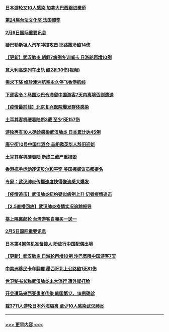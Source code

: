 #### [日本游轮又10人感染 加拿大巴西跟进撤侨](../pages/prog202/a102771084.md?t=02070544) 
#### [第24届台法文化奖 法国颁奖](../pages/prog202/a102771032.md?t=02070544) 
#### [2月6日国际重要讯息](../pages/prog202/a102770794.md?t=02070544) 
#### [疑巴勒斯坦人汽车冲撞攻击 耶路撒冷酿14伤](../pages/prog202/a102770586.md?t=02070544) 
#### [【更新】武汉肺炎 朝鲜7病例冬训喊卡 日游轮再增10例](../pages/prog202/a102770740.md?t=02070544) 
#### [意大利高速列车出轨 酿2死30伤(视频)](../pages/prog202/a102770762.md?t=02070544) 
#### [需求下降 维珍澳洲航空永久停飞香港航线](../pages/prog202/a102770751.md?t=02070544) 
#### [下逐客令？马国沙巴令滞留中国游客7天内离境否则遣送](../pages/prog202/a102770640.md?t=02070544) 
#### [【疫情最前线】北京复兴医院爆发群体感染](../pages/prog202/a102770602.md?t=02070544) 
#### [土耳其客机硬着陆断3截 至少1死157伤](../pages/prog202/a102770508.md?t=02070544) 
#### [游轮再有10人确诊感染武汉肺炎 日本累计达45例](../pages/prog202/a102770476.md?t=02070544) 
#### [唐宁街10号中国年酒会 首相邀英华人辞旧迎新](../pages/prog202/a102770458.md?t=02070544) 
#### [土耳其客机硬着陆 断成三截严重损毁](../pages/prog202/a102770239.md?t=02070544) 
#### [香港抗争运动逐诺贝尔和平奖 美国挪威议员都提名](../pages/prog202/a102770390.md?t=02070544) 
#### [专家：武汉肺炎传播速度快得像流感大爆发](../pages/prog202/a102770132.md?t=02070544) 
#### [【疫情追击】武汉肺炎纽约疑似病例上升 记者疫情追击](../pages/prog202/a102770000.md?t=02070544) 
#### [【2.5直播回放】武汉肺炎疫情实况追踪报导](../pages/prog202/a102769913.md?t=02070544) 
#### [搭上隔离邮轮 台湾游客自嘲买一送一](../pages/prog202/a102769845.md?t=02070544) 
#### [2月5日国际重要讯息](../pages/prog202/a102769821.md?t=02070544) 
#### [日本第4架包机准备接人 盼放行中国配偶出境](../pages/prog202/a102769765.md?t=02070544) 
#### [【更新】武汉肺炎 日游轮再增10例 沙巴宽限中国游客7天](../pages/prog202/a102758911.md?t=02070544) 
#### [中美洲移民卡车翻覆 墨西哥北上公路酿1死81伤](../pages/prog202/a102769703.md?t=02070544) 
#### [世卫秘书长称武汉肺炎未大流行 遭外媒打脸](../pages/prog202/a102769679.md?t=02070544) 
#### [开会遭马来西亚患者传染 韩国第17、18例确诊](../pages/prog202/a102769600.md?t=02070544) 
#### [载3711人游轮日本外海隔离 至少10人感染武汉肺炎](../pages/prog202/a102769538.md?t=02070544) 

----
#### [ >>> 更早内容 <<< ](../indexes/prog202-earlier.md)

